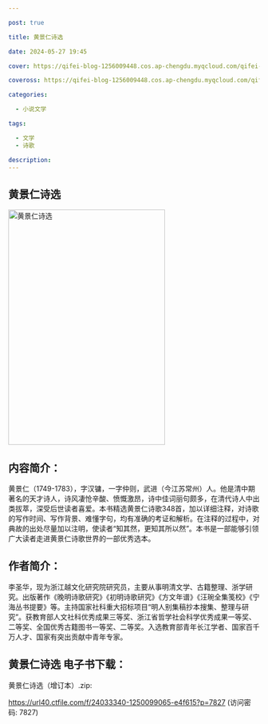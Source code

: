 ```yaml
---

post: true

title: 黄景仁诗选

date: 2024-05-27 19:45

cover: https://qifei-blog-1256009448.cos.ap-chengdu.myqcloud.com/qifei-blog/6620ca4c0ea9cb1403d2e6ee.jpg

coveross: https://qifei-blog-1256009448.cos.ap-chengdu.myqcloud.com/qifei-blog/6620ca4c0ea9cb1403d2e6ee.jpg

categories:

  - 小说文学

tags:

  - 文学
  - 诗歌

description:
---
```


## 黄景仁诗选
<img alt="黄景仁诗选 " class="aligncenter loading" data-was-processed="true" decoding="async" fetchpriority="high" height="471" src="https://qifei-blog-1256009448.cos.ap-chengdu.myqcloud.com/qifei-blog/6620ca4c0ea9cb1403d2e6ee.jpg " style="cursor: zoom-in;" width="314"/>

## 内容简介：

黄景仁（1749-1783），字汉镛，一字仲则，武进（今江苏常州）人。他是清中期著名的天才诗人，诗风凄怆辛酸、愤慨激昂，诗中佳词丽句颇多，在清代诗人中出类拔萃，深受后世读者喜爱。本书精选黄景仁诗歌348首，加以详细注释，对诗歌的写作时间、写作背景、难懂字句，均有准确的考证和解析。在注释的过程中，对典故的出处尽量加以注明，使读者“知其然，更知其所以然”。本书是一部能够引领广大读者走进黄景仁诗歌世界的一部优秀选本。

## 作者简介：

李圣华，现为浙江越文化研究院研究员，主要从事明清文学、古籍整理、浙学研究。出版著作《晚明诗歌研究》《初明诗歌研究》《方文年谱》《汪琬全集笺校》《宁海丛书提要》等。主持国家社科重大招标项目“明人别集稿抄本搜集、整理与研究”。获教育部人文社科优秀成果三等奖、浙江省哲学社会科学优秀成果一等奖、二等奖、全国优秀古籍图书一等奖、二等奖。入选教育部青年长江学者、国家百千万人才、国家有突出贡献中青年专家。

## 黄景仁诗选 电子书下载：
黄景仁诗选（增订本）.zip: 

https://url40.ctfile.com/f/24033340-1250099065-e4f615?p=7827 (访问密码: 7827)

